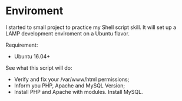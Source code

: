 # Enviroment

I started to small project to practice my Shell script skill. It will set up a LAMP development enviroment on a Ubuntu flavor.

Requirement:
 - Ubuntu 16.04+

See what this script will do:

 - Verify and fix your /var/www/html permissions;
 - Inform you PHP, Apache and MySQL Version;
 - Install PHP and Apache with modules. Install MySQL.
 
